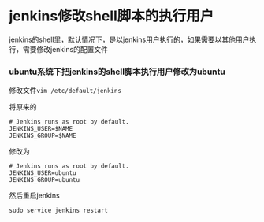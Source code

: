# jenkins修改shell脚本的执行用户

jenkins的shell里，默认情况下，是以jenkins用户执行的，如果需要以其他用户执行，需要修改jenkins的配置文件

### ubuntu系统下把jenkins的shell脚本执行用户修改为ubuntu

修改文件`vim /etc/default/jenkins`

将原来的
```
# Jenkins runs as root by default.
JENKINS_USER=$NAME
JENKINS_GROUP=$NAME
```
修改为
```
# Jenkins runs as root by default.
JENKINS_USER=ubuntu
JENKINS_GROUP=ubuntu
```

然后重启jenkins
```
sudo service jenkins restart
```